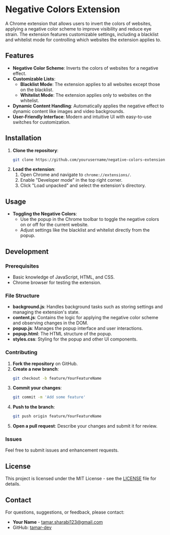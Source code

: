 # Negative Colors Extension

A Chrome extension that allows users to invert the colors of websites, applying a negative color scheme to improve visibility and reduce eye strain. The extension features customizable settings, including a blacklist and whitelist mode for controlling which websites the extension applies to.

## Features

- **Negative Color Scheme**: Inverts the colors of websites for a negative effect.
- **Customizable Lists**: 
  - **Blacklist Mode**: The extension applies to all websites except those on the blacklist.
  - **Whitelist Mode**: The extension applies only to websites on the whitelist.
- **Dynamic Content Handling**: Automatically applies the negative effect to dynamic content like images and video backgrounds.
- **User-Friendly Interface**: Modern and intuitive UI with easy-to-use switches for customization.

## Installation

1. **Clone the repository**:
    ```bash
    git clone https://github.com/yourusername/negative-colors-extension.git
    ```
2. **Load the extension**:
    1. Open Chrome and navigate to `chrome://extensions/`.
    2. Enable "Developer mode" in the top right corner.
    3. Click "Load unpacked" and select the extension's directory.

## Usage

- **Toggling the Negative Colors**: 
  - Use the popup in the Chrome toolbar to toggle the negative colors on or off for the current website.
  - Adjust settings like the blacklist and whitelist directly from the popup.

## Development

### Prerequisites

- Basic knowledge of JavaScript, HTML, and CSS.
- Chrome browser for testing the extension.

### File Structure

- **background.js**: Handles background tasks such as storing settings and managing the extension's state.
- **content.js**: Contains the logic for applying the negative color scheme and observing changes in the DOM.
- **popup.js**: Manages the popup interface and user interactions.
- **popup.html**: The HTML structure of the popup.
- **styles.css**: Styling for the popup and other UI components.

### Contributing

1. **Fork the repository** on GitHub.
2. **Create a new branch**:
    ```bash
    git checkout -b feature/YourFeatureName
    ```
3. **Commit your changes**:
    ```bash
    git commit -m 'Add some feature'
    ```
4. **Push to the branch**:
    ```bash
    git push origin feature/YourFeatureName
    ```
5. **Open a pull request**: Describe your changes and submit it for review.

### Issues

Feel free to submit issues and enhancement requests.

## License

This project is licensed under the MIT License - see the [LICENSE](LICENSE) file for details.

## Contact

For questions, suggestions, or feedback, please contact:
- **Your Name** - [tamar.sharabi123@gmail.com](mailto:tamar.sharabi123@gmail.com)
- GitHub: [tamar-dev](https://github.com/tamar-dev)
